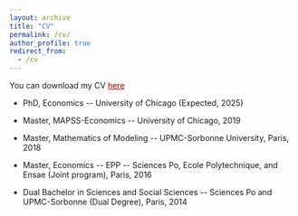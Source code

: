 ```yaml
---
layout: archive
title: "CV"
permalink: /cv/
author_profile: true
redirect_from:
  - /cv
---
```


You can download my CV <a href='https://thomasbourany.github.io/files/Bourany_CV_UChicago_2025.pdf' style="color:maroon">here</a>




* PhD, Economics -- University of Chicago (Expected, 2025) 

* Master, MAPSS-Economics -- University of Chicago, 2019

* Master, Mathematics of Modeling -- UPMC-Sorbonne University, Paris, 2018

* Master, Economics -- EPP -- Sciences Po, Ecole Polytechnique, and Ensae (Joint program), Paris, 2016

* Dual Bachelor in Sciences and Social Sciences -- Sciences Po and UPMC-Sorbonne (Dual Degree), Paris, 2014

  
